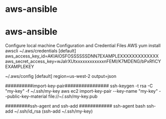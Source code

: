 # aws-ansible
# aws-ansible
Configure local machine
Configuration and Credential Files AWS
yum install awscli
~/.aws/credentials
[default]
aws_access_key_id=AKIAIOSFOSSSSSSDNN7EXAMPLEXXXXXXXXXXXXX
aws_secret_access_key=wJalrXUtxxxxxxxxxxxxnFEMI/K7MDENG/bPxRfiCYEXAMPLEKEY

~/.aws/config
[default]
region=us-west-2
output=json


##########import-key-pair################
ssh-keygen -t rsa -C "my-key" -f ~/.ssh/my-key
aws ec2 import-key-pair --key-name "my-key" --public-key-material file://~/.ssh/my-key.pub

#########ssh-agent and ssh-add ############
ssh-agent bash
ssh-add ~/.ssh/id_rsa (ssh-add ~/.ssh/my-key)
